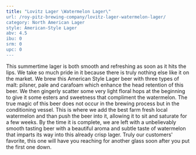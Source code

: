 ```yaml
---
title: "Lovitz Lager \Watermelon Lager\"
url: /roy-pitz-brewing-company/lovitz-lager-watermelon-lager/
category: North American Lager
style: American-Style Lager
abv: 4.5
ibu: 0
srm: 0
upc: 0
---
```

This summertime lager is both smooth and refreshing as soon as it hits the lips. We take so much pride in it because there is truly nothing else like it on the market. We brew this American Style Lager beer with three types of malt: pilsner, pale and carafoam which enhance the head retention of this beer. We then gingerly scatter some very light floral hops at the beginning to give it some esters and sweetness that compliment the watermelon. The true magic of this beer does not occur in the brewing process but in the conditioning vessel. This is where we add the best farm fresh local watermelon and than push the beer into it, allowing it to sit and saturate for a few weeks. By the time it is complete, we are left with a unbelievably smooth tasting beer with a beautiful aroma and subtle taste of watermelon that imparts its way into this already crisp lager. Truly our customers' favorite, this one will have you reaching for another glass soon after you put the first one down.
